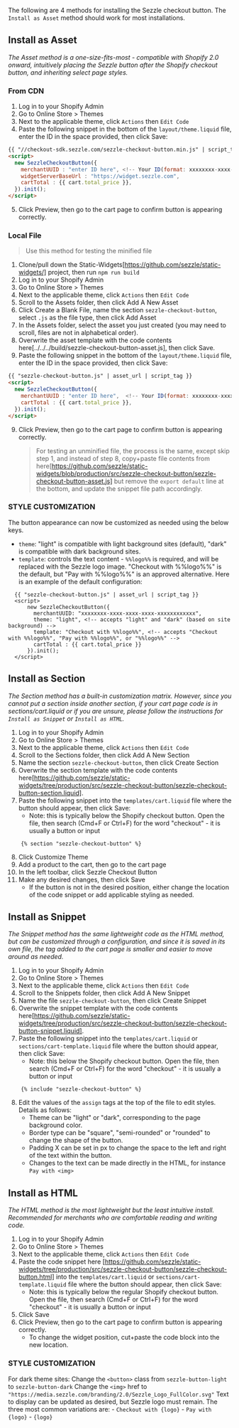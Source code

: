 The following are 4 methods for installing the Sezzle checkout button. The `Install as Asset` method should work for most installations.

## Install as Asset

_The Asset method is a one-size-fits-most - compatible with Shopify 2.0 onward, intuitively placing the Sezzle button after the Shopify checkout button, and inheriting select page styles._

### From CDN

1. Log in to your Shopify Admin
2. Go to Online Store > Themes
3. Next to the applicable theme, click `Actions` then `Edit Code`
4. Paste the following snippet in the bottom of the `layout/theme.liquid` file, enter the ID in the space provided, then click Save:

```html
{{ "//checkout-sdk.sezzle.com/sezzle-checkout-button.min.js" | script_tag }}
<script>
  new SezzleCheckoutButton({
  	merchantUUID : "enter ID here", <!-- Your ID(format: xxxxxxxx-xxxx-xxxx-xxxx-xxxxxxxxxxxx) -->
  	widgetServerBaseUrl : "https://widget.sezzle.com",
  	cartTotal : {{ cart.total_price }},
  }).init();
</script>
```

5. Click Preview, then go to the cart page to confirm button is appearing correctly.

### Local File

> Use this method for testing the minified file

1. Clone/pull down the Static-Widgets[https://github.com/sezzle/static-widgets/] project, then run `npm run build`
2. Log in to your Shopify Admin
3. Go to Online Store > Themes
4. Next to the applicable theme, click `Actions` then `Edit Code`
5. Scroll to the Assets folder, then click Add A New Asset
6. Click Create a Blank File, name the section `sezzle-checkout-button`, select `.js` as the file type, then click Add Asset
7. In the Assets folder, select the asset you just created (you may need to scroll, files are not in alphabetical order).
8. Overwrite the asset template with the code contents here[../../../build/sezzle-checkout-button-asset.js], then click Save.
9. Paste the following snippet in the bottom of the `layout/theme.liquid` file, enter the ID in the space provided, then click Save:

```html
{{ "sezzle-checkout-button.js" | asset_url | script_tag }}
<script>
  new SezzleCheckoutButton({
  	merchantUUID : "enter ID here",  <!-- Your ID(format: xxxxxxxx-xxxx-xxxx-xxxx-xxxxxxxxxxxx) -->
  	cartTotal : {{ cart.total_price }},
  }).init();
</script>
```

9. Click Preview, then go to the cart page to confirm button is appearing correctly.
   > For testing an unminified file, the process is the same, except skip step 1, and instead of step 8, copy+paste file contents from here[https://github.com/sezzle/static-widgets/blob/production/src/sezzle-checkout-button/sezzle-checkout-button-asset.js] but remove the `export default` line at the bottom, and update the snippet file path accordingly.

### STYLE CUSTOMIZATION

The button appearance can now be customized as needed using the below keys.

- `theme`: "light" is compatible with light background sites (default), "dark" is compatible with dark background sites.
- `template`: controls the text content - `%%logo%%` is required, and will be replaced with the Sezzle logo image. "Checkout with %%logo%%" is the default, but "Pay with %%logo%%" is an approved alternative.
  Here is an example of the default configuration:

```
  {{ "sezzle-checkout-button.js" | asset_url | script_tag }}
  <script>
      new SezzleCheckoutButton({
        merchantUUID: "xxxxxxxx-xxxx-xxxx-xxxx-xxxxxxxxxxxx",
        theme: "light", <!-- accepts "light" and "dark" (based on site background) -->
        template: "Checkout with %%logo%%", <!-- accepts "Checkout with %%logo%%", "Pay with %%logo%%", or "%%logo%%" -->
		cartTotal : {{ cart.total_price }}
      }).init();
  </script>
```

## Install as Section

_The Section method has a built-in customization matrix. However, since you cannot put a section inside another section, if your cart page code is in sections/cart.liquid or if you are unsure, please follow the instructions for `Install as Snippet` or `Install as HTML`._

1. Log in to your Shopify Admin
2. Go to Online Store > Themes
3. Next to the applicable theme, click `Actions` then `Edit Code`
4. Scroll to the Sections folder, then click Add A New Section
5. Name the section `sezzle-checkout-button`, then click Create Section
6. Overwrite the section template with the code contents here[https://github.com/sezzle/static-widgets/tree/production/src/sezzle-checkout-button/sezzle-checkout-button-section.liquid].
7. Paste the following snippet into the `templates/cart.liquid` file where the button should appear, then click Save:
   - Note: this is typically below the Shopify checkout button. Open the file, then search (Cmd+F or Ctrl+F) for the word "checkout" - it is usually a button or input

```
	{% section "sezzle-checkout-button" %}
```

8. Click Customize Theme
9. Add a product to the cart, then go to the cart page
10. In the left toolbar, click Sezzle Checkout Button
11. Make any desired changes, then click Save
    - If the button is not in the desired position, either change the location of the code snippet or add applicable styling as needed.

## Install as Snippet

_The Snippet method has the same lightweight code as the HTML method, but can be customized through a configuration, and since it is saved in its own file, the tag added to the cart page is smaller and easier to move around as needed._

1. Log in to your Shopify Admin
2. Go to Online Store > Themes
3. Next to the applicable theme, click `Actions` then `Edit Code`
4. Scroll to the Snippets folder, then click Add A New Snippet
5. Name the file `sezzle-checkout-button`, then click Create Snippet
6. Overwrite the snippet template with the code contents here[https://github.com/sezzle/static-widgets/tree/production/src/sezzle-checkout-button/sezzle-checkout-button-snippet.liquid].
7. Paste the following snippet into the `templates/cart.liquid` or `sections/cart-template.liquid` file where the button should appear, then click Save:
   - Note: this below the Shopify checkout button. Open the file, then search (Cmd+F or Ctrl+F) for the word "checkout" - it is usually a button or input

```
	{% include "sezzle-checkout-button" %}
```

8. Edit the values of the `assign` tags at the top of the file to edit styles. Details as follows:
   - Theme can be "light" or "dark", corresponding to the page background color.
   - Border type can be "square", "semi-rounded" or "rounded" to change the shape of the button.
   - Padding X can be set in px to change the space to the left and right of the text within the button.
   - Changes to the text can be made directly in the HTML, for instance `Pay with <img>`

## Install as HTML

_The HTML method is the most lightweight but the least intuitive install. Recommended for merchants who are comfortable reading and writing code._

1. Log in to your Shopify Admin
2. Go to Online Store > Themes
3. Next to the applicable theme, click `Actions` then `Edit Code`
4. Paste the code snippet here [https://github.com/sezzle/static-widgets/tree/production/src/sezzle-checkout-button/sezzle-checkout-button.html] into the `templates/cart.liquid` or `sections/cart-template.liquid` file where the button should appear, then click Save:
   - Note: this is typically below the regular Shopify checkout button. Open the file, then search (Cmd+F or Ctrl+F) for the word "checkout" - it is usually a button or input
5. Click Save
6. Click Preview, then go to the cart page to confirm button is appearing correctly.
   - To change the widget position, cut+paste the code block into the new location.

### STYLE CUSTOMIZATION

For dark theme sites:
Change the `<button>` class from `sezzle-button-light` to `sezzle-button-dark`
Change the `<img>` href to `"https://media.sezzle.com/branding/2.0/Sezzle_Logo_FullColor.svg"`
Text to display can be updated as desired, but Sezzle logo must remain. The three most common variations are: - `Checkout with {logo}` - `Pay with {logo}` - `{logo}`
